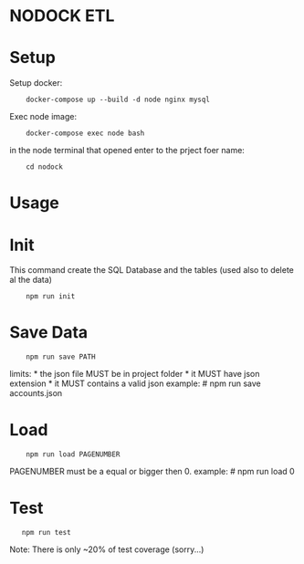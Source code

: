 NODOCK ETL
===============

Setup
===============

Setup docker:

```
    docker-compose up --build -d node nginx mysql
```

Exec node image:

```
    docker-compose exec node bash
```
in the node terminal that opened enter to the prject foer name:
``` 
    cd nodock 
```

Usage
===============

Init
===============

This command create the SQL Database and the tables (used also to delete al the data)
``` 
    npm run init
```

Save Data
===============
``` 
    npm run save PATH 
```
limits: 
    * the json file MUST be in project folder
    * it MUST have json extension
    * it MUST contains a valid json
example: # npm run save accounts.json

Load
===============
``` 
    npm run load PAGENUMBER 
```
PAGENUMBER must be a equal or bigger then 0.
example: # npm run load 0

Test
===============
``` 
   npm run test 
```
Note: There is only ~20% of test coverage (sorry...)